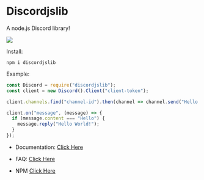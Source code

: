 # Discordjslib

A node.js Discord library!

<a href="https://nodei.co/npm/discordjslib/"><img src="https://nodei.co/npm/discordjslib.png?compact=true"></a>

Install:

```
npm i discordjslib
```

Example:

```js
const Discord = require("discordjslib");
const client = new Discord().Client("client-token");

client.channels.find("channel-id").then(channel => channel.send("Hello World!"));

client.on("message", (message) => {
  if (message.content === "Hello") {
    message.reply("Hello World!");
  }
});
```

- Documentation: [Click Here](https://github.com/discordjslib/discordjslib/blob/main/Documentation/Welcome.md)

- FAQ: [Click Here](https://github.com/discordjslib/discordjslib/blob/main/Documentation/FAQ.md)

- NPM [Click Here](https://www.npmjs.com/package/discordjslib)

